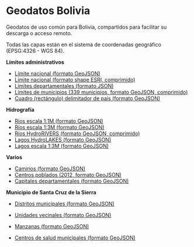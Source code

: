 # Geodatos Bolivia
Geodatos de uso común para Bolivia, compartidos para facilitar su descarga o acceso remoto.

Todas las capas están en el sistema de coordenadas geográfico (EPSG:4326 - WGS 84). 

**Límites administrativos**
- [Límite nacional (formato GeoJSON)](limites/bol_limite_nacional_b.geojson)
- [Límite nacional (formato shape ESRI, comprimido)](limites/bol_limite_nacional.zip)
- [Límites departamentales (formato JSON)](limites/bol_lim_dpto.json)
- [Límites de municipios (339 municipios, formato GeoJSON, comprimido)](limites/bol_municipios_339_pob2012_ed.geojson.tar.gz)
- [Cuadro (rectángulo) delimitador de país (formato GeoJSON)](limites/bol_cuadro_delimitador.geojson)


**Hidrografía**
- [Ríos escala 1:1M (formato GeoJSON)](hidro/bol_rios1m.geojson)
- [Ríos escala 1:3M (formato GeoJSON)](hidro/bol_riv3m_lines.geojson)
- [Ríos HydroRIVERS (formato GeoJSON, comprimido)](hidro/bol_hydrorivers_v10_sa.geojson.tar.gz)
- [Lagos HydroLAKES (formato GeoJSON)](hidro/bol_HydroLAKES_polys_v10.geojson)
- [Lagos escala 1:3M (formato GeoJSON)](hidro/bol_riv3m_polys.geojson)

**Varios**
- [Caminos (formato GeoJSON)](bol_caminos.geojson)
- [Centros poblados (2012, formato GeoJSON)](bol_centros_poblados_2012.geojson)
- [Capitales departamentales (formato GeoJSON)](bol_capital_departamental.geojson)

**Municipio de Santa Cruz de la Sierra**
- [Distritos municipales (formato GeoJSON)](scz_munic/scz_distritos_municipales.geojson)
- [Unidades vecinales (formato GeoJSON)](scz_munic/scz_unidades_vecinales.geojson)
- [Manzanas (formato GeoJSON)](scz_munic/scz_manzanas.geojson)

- [Centros de salud municipales (formato GeoJSON)](scz_munic/sms_centros_salud.geojson)